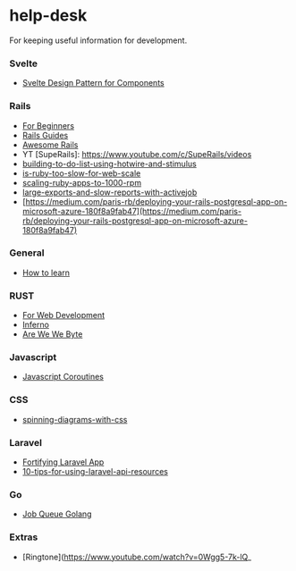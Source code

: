 # help-desk
For keeping useful information for development.


### Svelte
- [Svelte Design Pattern for Components](https://render.com/blog/svelte-design-patterns)

### Rails
- [For Beginners](https://human-se.github.io/)
- [Rails Guides](http://guides.rubyonrails.org/)
- [Awesome Rails](https://github.com/gramantin/awesome-rails)
- YT [SupeRails]: https://www.youtube.com/c/SupeRails/videos
- [building-to-do-list-using-hotwire-and-stimulus](https://www.akshaykhot.com/building-to-do-list-using-hotwire-and-stimulus/)
- [is-ruby-too-slow-for-web-scale](https://www.speedshop.co/2017/07/11/is-ruby-too-slow-for-web-scale.html)
- [scaling-ruby-apps-to-1000-rpm](https://www.speedshop.co/2015/07/29/scaling-ruby-apps-to-1000-rpm.html)
- [large-exports-and-slow-reports-with-activejob](https://boringrails.com/articles/large-exports-and-slow-reports-with-activejob/)
- [https://medium.com/paris-rb/deploying-your-rails-postgresql-app-on-microsoft-azure-180f8a9fab47](https://medium.com/paris-rb/deploying-your-rails-postgresql-app-on-microsoft-azure-180f8a9fab47)

### General
- [How to learn](https://www.lesswrong.com/posts/BzxbZqWoP9DRrznFi/learning-how-to-learn-and-20-studies)

### RUST
- [For Web Development](https://www.arewewebyet.org/)
- [Inferno](https://www.infernojs.org/docs/guides/installation)
- [Are We We Byte](https://www.arewewebyet.org/)


### Javascript 
- [Javascript Coroutines](https://x.st/javascript-coroutines/)

### CSS
- [spinning-diagrams-with-css](https://x.st/spinning-diagrams-with-css/)


### Laravel
- [Fortifying Laravel App](https://medium.com/@yaghi.moh/fortifying-your-laravel-application-best-practices-for-securing-your-web-application-b6d4242d0bb8)
- [10-tips-for-using-laravel-api-resources](https://uselaradoc.com/articles/10-tips-for-using-laravel-api-resources)

### Go
- [Job Queue Golang](https://mrkaran.dev/posts/job-queue-golang/)

### Extras
 - [Ringtone](https://www.youtube.com/watch?v=0Wgg5-7k-lQ_
